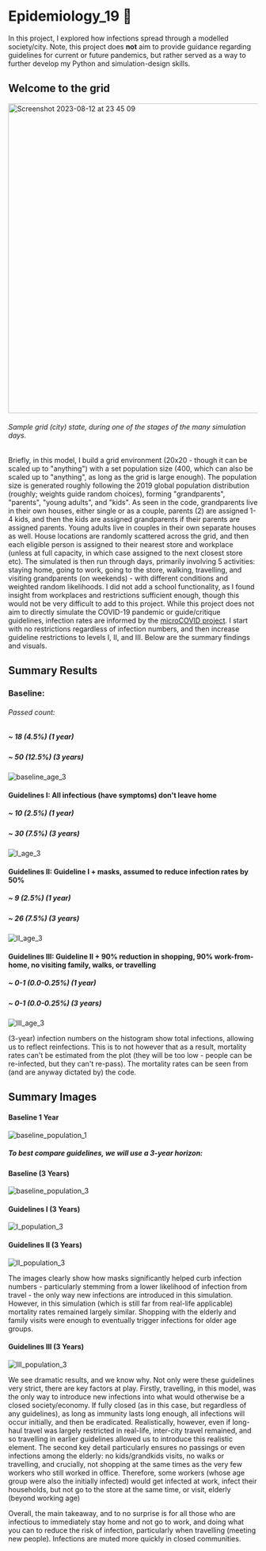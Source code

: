 # Epidemiology_19 🦠

In this project, I explored how infections spread through a modelled society/city. Note, this project does **not** aim to provide guidance regarding guidelines for current or future pandemics, but rather served as a way to further develop my Python and simulation-design skills.

## Welcome to the grid

<img width="624" alt="Screenshot 2023-08-12 at 23 45 09" src="https://github.com/lblcbc/Epidemiology_19/assets/136857271/4c1f9d2c-f4c0-4578-afe0-0097e90651f8">

###### Sample grid (city) state, during one of the stages of the many simulation days.

Briefly, in this model, I build a grid environment (20x20 - though it can be scaled up to "anything") with a set population size (400, which can also be scaled up to "anything", as long as the grid is large enough). The population size is generated roughly following the 2019 global population distribution (roughly; weights guide random choices), forming "grandparents", "parents", "young adults", and "kids". As seen in the code, grandparents live in their own houses, either single or as a couple, parents (2) are assigned 1-4 kids, and then the kids are assigned grandparents if their parents are assigned parents. Young adults live in couples in their own separate houses as well. House locations are randomly scattered across the grid, and then each eligible person is assigned to their nearest store and workplace (unless at full capacity, in which case assigned to the next closest store etc). The simulated is then run through days, primarily involving 5 activities: staying home, going to work, going to the store, walking, travelling, and visiting grandparents (on weekends) - with different conditions and weighted random likelihoods. I did not add a school functionality, as I found insight from workplaces and restrictions sufficient enough, though this would not be very difficult to add to this project. While this project does not aim to directly simulate the COVID-19 pandemic or guide/critique guidelines, infection rates are informed by the [microCOVID project](https://www.microcovid.org/?casesPastWeek=260&distance=normal&duration=480&interaction=workplace&personCount=13&riskProfile=hasCovid&scenarioName=custom&setting=filtered). I start with no restrictions regardless of infection numbers, and then increase guideline restrictions to levels I, II, and III. Below are the summary findings and visuals. 


## Summary Results
### Baseline: 
###### Passed count:
##### ~ 18 (4.5%) (1 year)
##### ~ 50 (12.5%) (3 years)

![baseline_age_3](https://github.com/lblcbc/Epidemiology_19/assets/136857271/ae1b5cb9-a2d5-440c-8194-315d34d8f836)


#### Guidelines I: All infectious (have symptoms) don't leave home
##### ~ 10 (2.5%) (1 year)
##### ~ 30 (7.5%) (3 years)

![I_age_3](https://github.com/lblcbc/Epidemiology_19/assets/136857271/2f3f342d-a31a-44d6-ba9f-ebedd6c8d4f8)


#### Guidelines II: Guideline I + masks, assumed to reduce infection rates by 50%
##### ~ 9 (2.5%) (1 year)
##### ~ 26 (7.5%) (3 years)

![II_age_3](https://github.com/lblcbc/Epidemiology_19/assets/136857271/db77e7cf-7b5e-4a24-9c84-4f61e82515d3)


#### Guidelines III: Guideline II + 90% reduction in shopping, 90% work-from-home, no visiting family, walks, or travelling
##### ~ 0-1 (0.0-0.25%) (1 year)
##### ~ 0-1 (0.0-0.25%) (3 years)

![III_age_3](https://github.com/lblcbc/Epidemiology_19/assets/136857271/2a7eb528-2d0b-4079-b019-dd7b2e3d6f91)



(3-year) infection numbers on the histogram show total infections, allowing us to reflect reinfections. This is to not however that as a result, mortality rates can't be estimated from the plot (they will be too low - people can be re-infected, but they can't re-pass). The mortality rates can be seen from (and are anyway dictated by) the code.


## Summary Images
#### Baseline 1 Year

![baseline_population_1](https://github.com/lblcbc/Epidemiology_19/assets/136857271/b35795b5-a11e-45c7-b7cd-aa5d2d6e3c46)

##### To best compare guidelines, we will use a 3-year horizon:
#### Baseline (3 Years)

![baseline_population_3](https://github.com/lblcbc/Epidemiology_19/assets/136857271/0bbb360c-3e72-4e3e-a72f-49ec3f40c0a6)

#### Guidelines I (3 Years)

![I_population_3](https://github.com/lblcbc/Epidemiology_19/assets/136857271/135e4c32-1bd9-47e9-8831-1c58c4e66f94)


#### Guidelines II (3 Years)

![II_population_3](https://github.com/lblcbc/Epidemiology_19/assets/136857271/6efe6ca1-0ceb-4888-bc79-66643eaa231b)

The images clearly show how masks significantly helped curb infection numbers - particularly stemming from a lower likelihood of infection from travel - the only way new infections are introduced in this simulation. However, in this simulation (which is still far from real-life applicable) mortality rates remained largely similar. Shopping with the elderly and family visits were enough to eventually trigger infections for older age groups. 

#### Guidelines III (3 Years)

![III_population_3](https://github.com/lblcbc/Epidemiology_19/assets/136857271/b4ea6f2e-c98e-46b3-8b2a-27ce71da6a98)

We see dramatic results, and we know why. Not only were these guidelines very strict, there are key factors at play. Firstly, travelling, in this model, was the only way to introduce new infections into what would otherwise be a closed society/economy. If fully closed (as in this case, but regardless of any guidelines), as long as immunity lasts long enough, all infections will occur initially, and then be eradicated. Realistically, however, even if long-haul travel was largely restricted in real-life, inter-city travel remained, and so travelling in earlier guidelines allowed us to introduce this realistic element. The second key detail particularly ensures no passings or even infections among the elderly: no kids/grandkids visits, no walks or travelling, and crucially, not shopping at the same times as the very few workers who still worked in office. Therefore, some workers (whose age group were also the initially infected) would get infected at work, infect their households, but not go to the store at the same time, or visit, elderly (beyond working age)



Overall, the main takeaway, and to no surprise is for all those who are infectious to immediately stay home and not go to work, and doing what you can to reduce the risk of infection, particularly when travelling (meeting new people). Infections are muted more quickly in closed communities.

